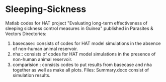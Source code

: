 # Sleeping-Sickness
Matlab codes for HAT project "Evaluating long-term effectiveness of sleeping sickness control measures in Guinea" published in Parasites & Vectors
Directories:
  1. basecase:: consists of codes for HAT model simulations in the absence of non-human animal reservoir.
  2. nha:: consists of codes for HAT model simulations in the presence of non-human animal reservoir.
  3. comparision:: consists codes to put results from basecase and nha together as well as make all plots.
Files:
  Summary.docx consist of simulation results.
